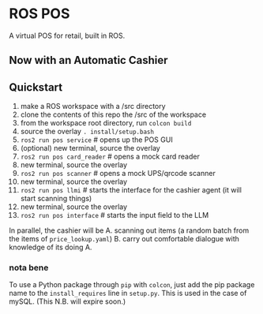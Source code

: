 # ROS POS
A virtual POS for retail, built in ROS.

## Now with an Automatic Cashier

## Quickstart
1. make a ROS workspace with a /src directory
2. clone the contents of this repo the /src of the workspace
3. from the workspace root directory, run `colcon build`
4. source the overlay `. install/setup.bash`
5. `ros2 run pos service` # opens up the POS GUI
6. (optional) new terminal, source the overlay
7. `ros2 run pos card_reader` # opens a mock card reader
8. new terminal, source the overlay
9. `ros2 run pos scanner` # opens a mock UPS/qrcode scanner
10. new terminal, source the overlay
11. `ros2 run pos llmi` # starts the interface for the cashier agent (it will start scanning things)
12. new terminal, source the overlay
13. `ros2 run pos interface` # starts the input field to the LLM

In parallel, the cashier will be
A. scanning out items (a random batch from the items of `price_lookup.yaml`)
B. carry out comfortable dialogue with knowledge of its doing A.

### nota bene
To use a Python package through `pip` with `colcon`, just add the pip package name to the `install_requires` line in `setup.py`. This is used in the case of mySQL. (This N.B. will expire soon.)

